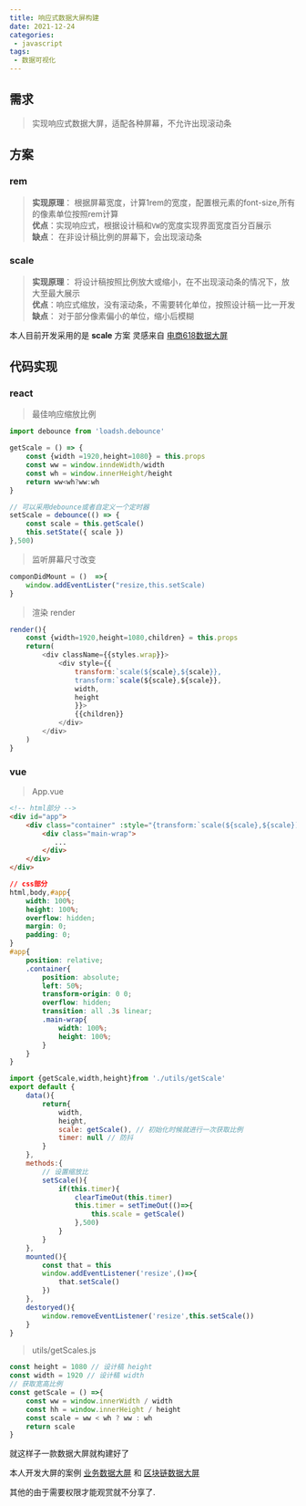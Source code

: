 ```yaml
---
title: 响应式数据大屏构建
date: 2021-12-24
categories:
 - javascript
tags:
 - 数据可视化
---
```


## 需求

>实现响应式数据大屏，适配各种屏幕，不允许出现滚动条

## 方案

### rem
>**实现原理**： 根据屏幕宽度，计算1rem的宽度，配置根元素的font-size,所有的像素单位按照rem计算\
>**优点**：实现响应式，根据设计稿和`VW`的宽度实现界面宽度百分百展示\
>**缺点**： 在非设计稿比例的屏幕下，会出现滚动条

### scale

>**实现原理**： 将设计稿按照比例放大或缩小，在不出现滚动条的情况下，放大至最大展示\
>**优点**：响应式缩放，没有滚动条，不需要转化单位，按照设计稿一比一开发\
>**缺点**： 对于部分像素偏小的单位，缩小后模糊
   
本人目前开发采用的是 **scale** 方案 灵感来自  [电商618数据大屏](https://sugar.aipage.com/dashboard/5f81db321ff3e080e9f09168c923854f)

## 代码实现

### react

>最佳响应缩放比例

```js
import debounce from 'loadsh.debounce'

getScale = () => {
    const {width =1920,height=1080} = this.props
    const ww = window.inndeWidth/width
    const wh = window.innerHeight/height
    return ww<wh?ww:wh
}

// 可以采用debounce或者自定义一个定时器
setScale = debounce(() => {
	const scale = this.getScale()
	this.setState({ scale })
},500)

```

>监听屏幕尺寸改变

```js
componDidMount = ()  =>{
    window.addEventLister("resize,this.setScale)
}
```

>渲染 render

```js
render(){
    const {width=1920,height=1080,children} = this.props
    return(
        <div className={{styles.wrap}}>
            <div style={{
                transform:`scale(${scale},${scale}},
                transform:`scale(${scale},${scale}},
                width,
                height
                }}>
                {{children}}
            </div>
        </div>
    )
}
```
### vue

>App.vue

```html
<!-- html部分 -->
<div id="app">
    <div class="container" :style="{transform:`scale(${scale},${scale}) translateX(-50%)`,width: `${width}px`,height: `${height}px`}">
        <div class="main-wrap">
           ... 
        </div>
    </div>
</div>
```
```css
// css部分
html,body,#app{
    width: 100%;
    height: 100%;
    overflow: hidden;
    margin: 0;
    padding: 0;
}
#app{
    position: relative;
    .container{
        position: absolute;
        left: 50%;
        transform-origin: 0 0;
        overflow: hidden;
        transition: all .3s linear;
        .main-wrap{
            width: 100%;
            height: 100%;
        }
    }
}
```
```js
import {getScale,width,height}from './utils/getScale'
export default {
	data(){
        return{
            width,
            height,
            scale: getScale(), // 初始化时候就进行一次获取比例
            timer: null // 防抖
        }
    },
    methods:{
        // 设置缩放比
        setScale(){
            if(this.timer){
                clearTimeOut(this.timer)
                this.timer = setTimeOut(()=>{
                    this.scale = getScale()
                },500)
            }
        }
    },
    mounted(){
        const that = this
        window.addEventListener('resize',()=>{
            that.setScale()
        })
    },
    destoryed(){
        window.removeEventListener('resize',this.setScale())
    }
}
```

>utils/getScales.js

```js
const height = 1080 // 设计稿 height
const width = 1920 // 设计稿 width
// 获取宽高比例
const getScale = () =>{
    const ww = window.innerWidth / width
    const hh = window.innerHeight / height
    const scale = ww < wh ? ww : wh
    return scale
}
```
就这样子一款数据大屏就构建好了

本人开发大屏的案例 [业务数据大屏](http://cc-hc.com:8989/) 和 [区块链数据大屏](https://www.yljr.com/zqyl-reveal/#/)

其他的由于需要权限才能观赏就不分享了.
<Valine/>
